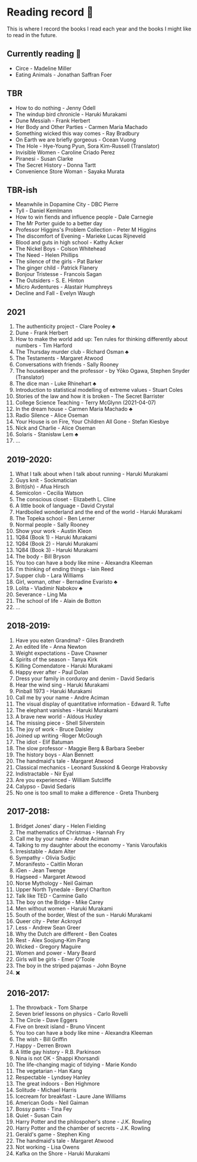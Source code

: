 # Reading record :book:
This is where I record the books I read each year and the books I might like to read in the future. 

## Currently reading 📖
- Circe - Madeline Miller
- Eating Animals - Jonathan Saffran Foer 

## TBR 
- How to do nothing - Jenny Odell
- The windup bird chronicle - Haruki Murakami
- Dune Messiah - Frank Herbert
- Her Body and Other Parties - Carmen Maria Machado
- Something wicked this way comes - Ray Bradbury 
- On Earth we are briefly gorgeous - Ocean Vuong
- The Hole -  Hye-Young Pyun, Sora Kim-Russell (Translator)
- Invisible Women - Caroline Criado Perez 
- Piranesi - Susan Clarke
- The Secret History - Donna Tartt
- Convenience Store Woman - Sayaka Murata

## TBR-ish 
- Meanwhile in Dopamine City - DBC Pierre 
- Tyll - Daniel Kemlmann 
- How to win fiends and influence people - Dale Carnegie 
- The Mr Porter guide to a better day 
- Professor Higgins's Problem Collection - Peter M Higgins 
- The discomfort of Evening - Marieke Lucas Rijneveld 
- Blood and guts in high school - Kathy Acker 
- The Nickel Boys - Colson Whitehead
- The Need - Helen Phillips
- The silence of the girls -  Pat Barker
- The ginger child - Patrick Flanery
- Bonjour Tristesse - Francois Sagan
- The Outsiders - S. E. Hinton
- Micro Avdentures - Alastair Humphreys
- Decline and Fall - Evelyn Waugh


## 2021 
1. The authenticity project - Clare Pooley ♣️
2. Dune - Frank Herbert
3. How to make the world add up: Ten rules for thinking differently about numbers - Tim Harford
4. The Thursday murder club - Richard Osman ♣️
5. The Testaments - Margaret Atwood 
6. Conversations with friends - Sally Rooney 
7. The housekeeper and the professor - by Yōko Ogawa, Stephen Snyder (Translator)
8. The dice man - Luke Rhinehart ♣️
9. Introduction to statistical modelling of extreme values - Stuart Coles 
10. Stories of the law and how it is broken - The Secret Barrister
11. College Science Teaching - Terry McGlynn (2021-04-07)
12. In the dream house - Carmen Maria Machado ♣️
13. Radio Silence - Alice Oseman 
14. Your House is on Fire, Your Children All Gone - Stefan Kiesbye
15. Nick and Charlie - Alice Oseman 
16. Solaris - Stanisław Lem ♣️
17. ...


## 2019-2020:
1. What I talk about when I talk about running - Haruki Murakami 
2. Guys knit - Sockmatician 
3. Brit(ish) - Afua Hirsch 
4. Semicolon - Cecilia Watson 
5. The conscious closet - Elizabeth L. Cline 
6. A little book of language - David Crystal 
7. Hardboiled wonderland and the end of the world - Haruki Murakami 
8. The Topeka school - Ben Lerner
9. Normal people - Sally Rooney
10. Show your work - Austin Kleon 
11. 1Q84 (Book 1) - Haruki Murakami
12. 1Q84 (Book 2) - Haruki Murakami
13. 1Q84 (Book 3) - Haruki Murakami
14. The body - Bill Bryson 
15. You too can have a body like mine - Alexandra Kleeman
16. I'm thinking of ending things - Iain Reed 
17. Supper club - Lara Williams
18. Girl, woman, other - Bernadine Evaristo ♣️
19. Lolita - Vladimir Nabokov ♣️
20. Severance - Ling Ma 
21. The school of life - Alain de Botton
22. ...


## 2018-2019: 
1. Have you eaten Grandma? - Giles Brandreth 
2. An edited life - Anna Newton 
3. Weight expectations - Dave Chawner
4. Spirits of the season - Tanya Kirk
5. Killing Comendatore - Haruki Murakami 
6. Happy ever after - Paul Dolan
7. Dress your family in corduroy and denim - David Sedaris
8. Hear the wind sing - Haruki Murakami
9. Pinball 1973 - Haruki Murakami 
10. Call me by your name - Andre Aciman 
11. The visual display of quantitative information - Edward R. Tufte 
12. The elephant vanishes - Haruki Murakami 
13. A brave new world - Aldous Huxley 
14. The missing piece - Shell Silverstein 
15. The joy of work - Bruce Daisley 
16. Joined up writing -Roger McGough 
17. The idiot - Elif Batuman 
18. The slow professor - Maggie Berg & Barbara Seeber 
19. The history boys - Alan Bennett 
20. The handmaid's tale - Margaret Atwood 
21. Classical mechanics - Leonard Susskind & George Hrabovsky 
22. Indistractable - Nir Eyal 
23. Are you experienced - William Sutcliffe 
24. Calypso - David Sedaris 
25. No one is too small to make a difference - Greta Thunberg

## 2017-2018:
1. Bridget Jones' diary - Helen Fielding 
 2. The mathematics of Christmas - Hannah Fry 
 3. Call me by your name - Andre Aciman 
 4. Talking to my daughter about the economy - Yanis Varoufakis 
 5. Irresistable - Adam Alter 
 6. Sympathy - Olivia Sudjic 
 7. Moranifesto - Caitlin Moran 
 8. iGen - Jean Twenge 
 9. Hagseed - Margaret Atwood 
 10. Norse Mythology - Neil Gaiman 
 11. Upper North Tynedale - Beryl Charlton 
 12. Talk like TED - Carmine Gallo 
 13. The boy on the Bridge - Mike Carey 
 14. Men without women - Haruki Murakami 
 15. South of the border, West of the sun - Haruki Murakami 
 16. Queer city - Peter Ackroyd 
 17. Less - Andrew Sean Greer 
 18. Why the Dutch are different - Ben Coates 
 19. Rest - Alex Soojung-Kim Pang 
 20. Wicked - Gregory Maguire 
 21. Women and power - Mary Beard 
 22. Girls will be girls - Emer O'Toole 
 23. The boy in the striped pajamas - John Boyne 
 24. :heavy_multiplication_x: 


## 2016-2017:
 1. The throwback - Tom Sharpe 
 2. Seven brief lessons on physics - Carlo Rovelli 
 3. The Circle - Dave Eggers 
 4. Five on brexit island - Bruno Vincent 
 5. You too can have a body like mine - Alexandra Kleeman 
 6. The wish - Bill Griffin 
 7. Happy - Derren Brown 
 8. A little gay history - R.B. Parkinson 
 9. Nina is not OK - Shappi Khorsandi 
 10. The life-changing magic of tidying - Marie Kondo 
 11. The vegetarian - Han Kang 
 12. Respectable - Lyndsey Hanley
 13. The great indoors - Ben Highmore 
 14. Solitude - Michael Harris 
 15. Icecream for breakfast - Laure Jane Williams 
 16. American Gods - Neil Gaiman 
 17. Bossy pants - Tina Fey 
 18. Quiet - Susan Cain 
 19. Harry Potter and the philospoher's stone - J.K. Rowling 
 20. Harry Potter and the chamber of secrets - J.K. Rowling
 21. Gerald's game - Stephen King
 22. The handmaid's tale - Margaret Atwood
 23. Not working - Lisa Owens 
 24. Kafka on the Shore - Haruki Murakami
